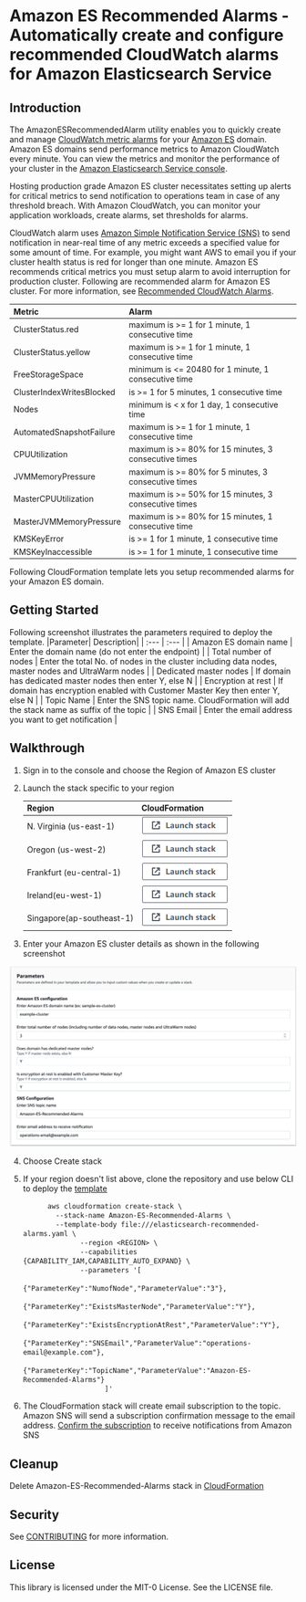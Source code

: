 # Amazon ES Recommended Alarms - Automatically create and configure recommended CloudWatch alarms for Amazon Elasticsearch Service

## Introduction

The AmazonESRecommendedAlarm utility enables you to quickly create and manage [CloudWatch metric alarms](https://docs.aws.amazon.com/AmazonCloudWatch/latest/monitoring/AlarmThatSendsEmail.html) for your [Amazon ES](https://aws.amazon.com/elasticsearch-service/) domain. Amazon ES domains send performance metrics to Amazon CloudWatch every minute. You can view the metrics and monitor the performance of your cluster in the [Amazon Elasticsearch Service console](https://docs.aws.amazon.com/elasticsearch-service/latest/developerguide/es-managedomains-cloudwatchmetrics.html). 

Hosting production grade Amazon ES cluster necessitates setting up alerts for critical metrics to send notification to operations team in case of any threshold breach. With Amazon CloudWatch, you can monitor your application workloads, create alarms, set thresholds for alarms.

CloudWatch alarm uses [Amazon Simple Notification Service (SNS)](https://docs.aws.amazon.com/elasticsearch-service/latest/developerguide/es-managedomains-cloudwatchmetrics.html) to send notification in near-real time of any metric exceeds a specified value for some amount of time. For example, you might want AWS to email you if your cluster health status is red for longer than one minute.  Amazon ES recommends critical metrics you must setup alarm to avoid interruption for production cluster. Following are recommended alarm for Amazon ES cluster. For more information, see [Recommended CloudWatch Alarms](https://docs.aws.amazon.com/elasticsearch-service/latest/developerguide/cloudwatch-alarms.html).

|Metric| Alarm|
| :--- | :--- |
| ClusterStatus.red | maximum is >= 1 for 1 minute, 1 consecutive time |
| ClusterStatus.yellow | maximum is >= 1 for 1 minute, 1 consecutive time |
| FreeStorageSpace | minimum is <= 20480 for 1 minute, 1 consecutive time |
| ClusterIndexWritesBlocked | is >= 1 for 5 minutes, 1 consecutive time |
| Nodes | minimum is < x for 1 day, 1 consecutive time |
| AutomatedSnapshotFailure | maximum is >= 1 for 1 minute, 1 consecutive time |
| CPUUtilization | maximum is >= 80% for 15 minutes, 3 consecutive times |
| JVMMemoryPressure | maximum is >= 80% for 5 minutes, 3 consecutive times |
| MasterCPUUtilization | maximum is >= 50% for 15 minutes, 3 consecutive times |
| MasterJVMMemoryPressure | maximum is >= 80% for 15 minutes, 1 consecutive time |
| KMSKeyError | is >= 1 for 1 minute, 1 consecutive time |
| KMSKeyInaccessible | is >= 1 for 1 minute, 1 consecutive time |

Following CloudFormation template lets you setup recommended alarms for your Amazon ES domain.  

## Getting Started
Following screenshot illustrates the parameters required to deploy the template. 
|Parameter|	Description|
| :--- | :--- |
| Amazon ES domain name | 	Enter the domain name (do not enter the endpoint) | 
| Total number of nodes | 	Enter the total No. of nodes in the cluster including data nodes, master nodes and UltraWarm nodes | 
| Dedicated master nodes | 	If domain has dedicated master nodes then enter Y, else N | 
| Encryption at rest | 	If domain has encryption enabled with Customer Master Key then enter Y, else N  | 
| Topic Name |  	Enter the SNS topic name. CloudFormation will add the stack name as suffix of the topic | 
| SNS Email	 | Enter the email address you want to get notification | 


## Walkthrough
1. Sign in to the console and choose the Region of Amazon ES cluster

2. Launch the stack specific to your region

      | Region | CloudFormation |
      |--------|----------------|
      | N. Virginia (us-east-1) |[![Deploy in us-east-1](./images/cloudformation-launch-stack-button.png)](https://console.aws.amazon.com/cloudformation/home?region=us-east-1#/stacks/create/review?stackName=Amazon-ES-Recommended-Alarms&templateURL=https://DOC-EXAMPLE-BUCKET.s3.amazonaws.com/elasticsearch-recommended-alarms.yaml) |
      | Oregon (us-west-2) |[![Deploy in us-west-2](./images/cloudformation-launch-stack-button.png)](https://console.aws.amazon.com/cloudformation/home?region=us-west-2#/stacks/create/review?stackName=Amazon-ES-Recommended-Alarms&templateURL=https://DOC-EXAMPLE-BUCKET.s3-us-west-2.amazonaws.com/elasticsearch-recommended-alarms.yaml) |
      | Frankfurt (eu-central-1) |[![Deploy in eu-central-1](./images/cloudformation-launch-stack-button.png)](https://console.aws.amazon.com/cloudformation/home?region=eu-central-1#/stacks/create/review?stackName=Amazon-ES-Recommended-Alarms&templateURL=https://DOC-EXAMPLE-BUCKET.s3.eu-central-1.amazonaws.com/elasticsearch-recommended-alarms.yaml) |
      | Ireland(eu-west-1) |[![Deploy in eu-west-1](./images/cloudformation-launch-stack-button.png)](https://console.aws.amazon.com/cloudformation/home?region=eu-west-1#/stacks/create/review?stackName=Amazon-ES-Recommended-Alarms&templateURL=https://DOC-EXAMPLE-BUCKET.s3-eu-west-1.amazonaws.com/elasticsearch-recommended-alarms.yaml) |
      | Singapore(ap-southeast-1) |[![Deploy in ap-southeast-1](./images/cloudformation-launch-stack-button.png)](https://console.aws.amazon.com/cloudformation/home?region=ap-southeast-1#/stacks/create/review?stackName=Amazon-ES-Recommended-Alarms&templateURL=https://DOC-EXAMPLE-BUCKET.s3-ap-southeast-1.amazonaws.com/elasticsearch-recommended-alarms.yaml) |

3. Enter your Amazon ES cluster details as shown in the following screenshot

![Sample parameters](./images/cloudformation-parameters.png)

4. Choose Create stack
 
5. If your region doesn't list above, clone the repository and use below CLI to deploy the [template](https://github.com/aws-samples/amazon-es-service-recommended-alarms/blob/main/cloudformation-template/elasticsearch-recommended-alarms.yaml)
    
    

    ```shell
          aws cloudformation create-stack \
            --stack-name Amazon-ES-Recommended-Alarms \
            --template-body file:///elasticsearch-recommended-alarms.yaml \
                  --region <REGION> \
                  --capabilities {CAPABILITY_IAM,CAPABILITY_AUTO_EXPAND} \
                  --parameters '[
                        {"ParameterKey":"NumofNode","ParameterValue":"3"}, 
                        {"ParameterKey":"ExistsMasterNode","ParameterValue":"Y"},
                        {"ParameterKey":"ExistsEncryptionAtRest","ParameterValue":"Y"},
                        {"ParameterKey":"SNSEmail","ParameterValue":"operations-email@example.com"},
                        {"ParameterKey":"TopicName","ParameterValue":"Amazon-ES-Recommended-Alarms"}
                        ]'
    
    ```
6. The CloudFormation stack will create email subscription to the topic. Amazon SNS will send a subscription confirmation message to the email address. [Confirm the subscription](https://docs.aws.amazon.com/sns/latest/dg/SendMessageToHttp.confirm.html) to receive notifications from Amazon SNS

## Cleanup
  Delete Amazon-ES-Recommended-Alarms stack in [CloudFormation](https://docs.aws.amazon.com/AWSCloudFormation/latest/UserGuide/cfn-console-delete-stack.html)

## Security

See [CONTRIBUTING](CONTRIBUTING.md#security-issue-notifications) for more information.

## License

This library is licensed under the MIT-0 License. See the LICENSE file.

